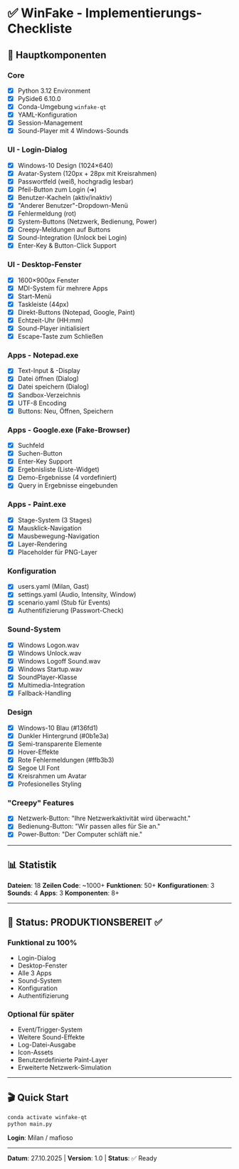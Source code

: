 # ✅ WinFake - Implementierungs-Checkliste

## 🎯 Hauptkomponenten

### Core
- [x] Python 3.12 Environment
- [x] PySide6 6.10.0
- [x] Conda-Umgebung `winfake-qt`
- [x] YAML-Konfiguration
- [x] Session-Management
- [x] Sound-Player mit 4 Windows-Sounds

### UI - Login-Dialog
- [x] Windows-10 Design (1024×640)
- [x] Avatar-System (120px + 28px mit Kreisrahmen)
- [x] Passwortfeld (weiß, hochgradig lesbar)
- [x] Pfeil-Button zum Login (➜)
- [x] Benutzer-Kacheln (aktiv/inaktiv)
- [x] "Anderer Benutzer"-Dropdown-Menü
- [x] Fehlermeldung (rot)
- [x] System-Buttons (Netzwerk, Bedienung, Power)
- [x] Creepy-Meldungen auf Buttons
- [x] Sound-Integration (Unlock bei Login)
- [x] Enter-Key & Button-Click Support

### UI - Desktop-Fenster
- [x] 1600×900px Fenster
- [x] MDI-System für mehrere Apps
- [x] Start-Menü
- [x] Taskleiste (44px)
- [x] Direkt-Buttons (Notepad, Google, Paint)
- [x] Echtzeit-Uhr (HH:mm)
- [x] Sound-Player initialisiert
- [x] Escape-Taste zum Schließen

### Apps - Notepad.exe
- [x] Text-Input & -Display
- [x] Datei öffnen (Dialog)
- [x] Datei speichern (Dialog)
- [x] Sandbox-Verzeichnis
- [x] UTF-8 Encoding
- [x] Buttons: Neu, Öffnen, Speichern

### Apps - Google.exe (Fake-Browser)
- [x] Suchfeld
- [x] Suchen-Button
- [x] Enter-Key Support
- [x] Ergebnisliste (Liste-Widget)
- [x] Demo-Ergebnisse (4 vordefiniert)
- [x] Query in Ergebnisse eingebunden

### Apps - Paint.exe
- [x] Stage-System (3 Stages)
- [x] Mausklick-Navigation
- [x] Mausbewegung-Navigation
- [x] Layer-Rendering
- [x] Placeholder für PNG-Layer

### Konfiguration
- [x] users.yaml (Milan, Gast)
- [x] settings.yaml (Audio, Intensity, Window)
- [x] scenario.yaml (Stub für Events)
- [x] Authentifizierung (Passwort-Check)

### Sound-System
- [x] Windows Logon.wav
- [x] Windows Unlock.wav
- [x] Windows Logoff Sound.wav
- [x] Windows Startup.wav
- [x] SoundPlayer-Klasse
- [x] Multimedia-Integration
- [x] Fallback-Handling

### Design
- [x] Windows-10 Blau (#136fd1)
- [x] Dunkler Hintergrund (#0b1e3a)
- [x] Semi-transparente Elemente
- [x] Hover-Effekte
- [x] Rote Fehlermeldungen (#ffb3b3)
- [x] Segoe UI Font
- [x] Kreisrahmen um Avatar
- [x] Profesionelles Styling

### "Creepy" Features
- [x] Netzwerk-Button: "Ihre Netzwerkaktivität wird überwacht."
- [x] Bedienung-Button: "Wir passen alles für Sie an."
- [x] Power-Button: "Der Computer schläft nie."

---

## 📊 Statistik

**Dateien**: 18
**Zeilen Code**: ~1000+
**Funktionen**: 50+
**Konfigurationen**: 3
**Sounds**: 4
**Apps**: 3
**Komponenten**: 8+

---

## 🚀 Status: PRODUKTIONSBEREIT ✅

### Funktional zu 100%
- Login-Dialog
- Desktop-Fenster
- Alle 3 Apps
- Sound-System
- Konfiguration
- Authentifizierung

### Optional für später
- Event/Trigger-System
- Weitere Sound-Effekte
- Log-Datei-Ausgabe
- Icon-Assets
- Benutzerdefinierte Paint-Layer
- Erweiterte Netzwerk-Simulation

---

## 🎬 Quick Start

```bash
conda activate winfake-qt
python main.py
```

**Login**: Milan / mafioso

---

**Datum**: 27.10.2025 | **Version**: 1.0 | **Status**: ✅ Ready
